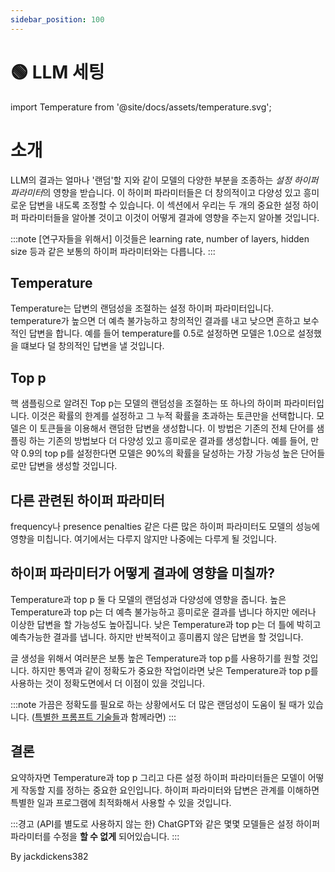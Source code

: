 ```yaml
---
sidebar_position: 100
---
```


# 🟢 LLM 세팅


import Temperature from '@site/docs/assets/temperature.svg';

<div style={{textAlign: 'center'}}>
  <Temperature style={{width:"500px",height:"300px",verticalAlign:"top"}}/>
</div>


# 소개

LLM의 결과는 얼마나 '랜덤'할 지와 같이 모델의 다양한 부분을 조종하는 *설정 하이퍼 파라미터*의 영향을 받습니다. 이 하이퍼 파라미터들은 더 창의적이고 다양성 있고 흥미로운 답변을 내도록 조정할 수 있습니다. 이 섹션에서 우리는 두 개의 중요한 설정 하이퍼 파라미터들을 알아볼 것이고 이것이 어떻게 결과에 영향을 주는지 알아볼 것입니다.


:::note
[연구자들을 위해서] 이것들은 learning rate, number of layers, hidden size 등과 같은 보통의 하이퍼 파라미터와는 다릅니다.
:::

## Temperature

Temperature는 답변의 랜덤성을 조절하는 설정 하이퍼 파라미터입니다. temperature가 높으면 더 예측 불가능하고 창의적인 결과를 내고 낮으면 흔하고 보수적인 답변을 합니다. 예를 들어 temperature를 0.5로 설정하면 모델은 1.0으로 설정했을 떄보다 덜 창의적인 답변을 낼 것입니다.

## Top p

핵 샘플링으로 알려진 Top p는 모델의 랜덤성을 조절하는 또 하나의 하이퍼 파라미터입니다. 이것은 확률의 한계를 설정하고 그 누적 확률을 초과하는 토큰만을 선택합니다. 모델은 이 토큰들을 이용해서 랜덤한 답변을 생성합니다. 이 방법은 기존의 전체 단어를 샘플링 하는 기존의 방법보다 더 다양성 있고 흥미로운 결과를 생성합니다. 예를 들어, 만약 0.9의 top p를 설정한다면 모델은 90%의 확률을 달성하는 가장 가능성 높은 단어들로만 답변을 생성할 것입니다. 


## 다른 관련된 하이퍼 파라미터

frequency나 presence penalties 같은 다른 많은 하이퍼 파라미터도 모델의 성능에 영향을 미칩니다. 여기에서는 다루지 않지만 나중에는 다루게 될 것입니다.

## 하이퍼 파라미터가 어떻게 결과에 영향을 미칠까?

Temperature과 top p 둘 다 모델의 랜덤성과 다양성에 영향을 줍니다. 높은 Temperature과 top p는 더 예측 불가능하고 흥미로운 결과를 냅니다 하지만 에러나 이상한 답변을 할 가능성도 높아집니다. 낮은 Temperature과 top p는 더 틀에 박히고 예측가능한 결과를 냅니다. 하지만 반복적이고 흥미롭지 않은 답변을 할 것입니다. 

글 생성을 위해서 여러분은 보통 높은 Temperature과 top p를 사용하기를 원할 것입니다. 하지만 통역과 같이 정확도가 중요한 작업이라면 낮은 Temperature과 top p를 사용하는 것이 정확도면에서 더 이점이 있을 것입니다.

:::note
가끔은 정확도를 필요로 하는 상황에서도 더 많은 랜덤성이 도움이 될 때가 있습니다. ([특별한 프롬프트 기술들](https://learnprompting.org/docs/intermediate/self_consistency)과 함께라면) 
:::




## 결론

요약하자면 Temperature과 top p 그리고 다른 설정 하이퍼 파라미터들은 모델이 어떻게 작동할 지를 정하는 중요한 요인입니다. 하이퍼 파라미터와 답변은 관계를 이해하면 특별한 일과 프로그램에 최적화해서 사용할 수 있을 것입니다.

:::경고
(API를 별도로 사용하지 않는 한) ChatGPT와 같은 몇몇 모델들은 설정 하이퍼 파라미터를 수정을 **할 수 없게** 되어있습니다.
:::

By jackdickens382